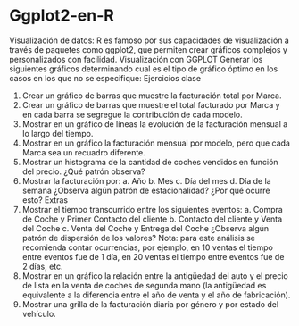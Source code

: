 # Ggplot2-en-R
Visualización de datos: R es famoso por sus capacidades de visualización a través de paquetes como ggplot2, que permiten crear gráficos complejos y personalizados con facilidad.
Visualización con GGPLOT
Generar los siguientes gráficos determinando cual es el tipo de gráfico óptimo en los casos en
los que no se especifique:
Ejercicios clase
1. Crear un gráfico de barras que muestre la facturación total por Marca.
2. Crear un gráfico de barras que muestre el total facturado por Marca y en cada barra se
segregue la contribución de cada modelo.
3. Mostrar en un gráfico de líneas la evolución de la facturación mensual a lo largo del
tiempo.
4. Mostrar en un gráfico la facturación mensual por modelo, pero que cada Marca sea un
recuadro diferente.
5. Mostrar un histograma de la cantidad de coches vendidos en función del precio. ¿Qué
patrón observa?
6. Mostrar la facturación por:
a. Año
b. Mes
c. Día del mes
d. Día de la semana
¿Observa algún patrón de estacionalidad? ¿Por qué ocurre esto?
Extras
7. Mostrar el tiempo transcurrido entre los siguientes eventos:
a. Compra de Coche y Primer Contacto del cliente
b. Contacto del cliente y Venta del Coche
c. Venta del Coche y Entrega del Coche
¿Observa algún patrón de dispersión de los valores? Nota: para este análisis se
recomienda contar ocurrencias, por ejemplo, en 10 ventas el tiempo entre eventos fue
de 1 día, en 20 ventas el tiempo entre eventos fue de 2 días, etc.
8. Mostrar en un gráfico la relación entre la antigüedad del auto y el precio de lista en la
venta de coches de segunda mano (la antigüedad es equivalente a la diferencia entre el
año de venta y el año de fabricación).
9. Mostrar una grilla de la facturación diaria por género y por estado del vehículo.
